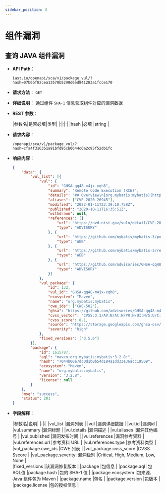 ```yaml
---
sidebar_position: 8
---
```


# 组件漏洞

## 查询 JAVA 组件漏洞

* **API Path**： 

	`iast.io/openapi/sca/v1/package_vul/?hash=07b6bf82cea13570b5290d6ed841283a1fcce170`


* **请求方法**：
`GET`

* **详细说明**：
通过组件 `SHA-1` 信息获取组件对应的漏洞数据

* **REST 参数**：

	|参数名|是否必填|类型|
	|:|:|:|
	|hash |必填 |string |

* **请求内容**：

	```
	/openapi/sca/v1/package_vul/?hash=cfa4f316351a91bfd95cb0644c6a2c95f52db1fc
	```

* **响应内容**：

	```json
	{
		"data": {
			"vul_list": [{
				"vul": {
					"id": "GHSA-qq48-m4jx-xqh8",
					"summary": "Remote Code Execution (RCE)",
					"details": "## Overview\n[org.mybatis:mybatis](https://github.com/mybatis/mybatis-3) is a SQL mapper framework\n\nAffected versions of this package are vulnerable to Remote Code Execution (RCE). It mishandles deserialization of object streams. All of the following conditions needs to be met in order to trigger RCE.\r\n1. the user enabled the built-in 2nd level cache [1]\r\n2. the user did not setup JEP-290 filter\r\n3. the attacker found a way to modify entries of the private Map field i.e. `org.apache.ibatis.cache.impl.PerpetualCache.cache` and a valid cache key\n## Remediation\nUpgrade `org.mybatis:mybatis` to version 3.5.6 or higher.\n## References\n- [GitHub PR](https://github.com/mybatis/mybatis-3/pull/2079)\n",
					"aliases": ["CVE-2020-26945"],
					"modified": "2022-01-11T23:39:10.758Z",
					"published": "2020-10-11T16:35:51Z",
					"withdrawn": null,
					"references": [{
						"url": "https://nvd.nist.gov/vuln/detail/CVE-2020-26945",
						"type": "ADVISORY"
					}, {
						"url": "https://github.com/mybatis/mybatis-3/pull/2079",
						"type": "WEB"
					}, {
						"url": "https://github.com/mybatis/mybatis-3/releases/tag/mybatis-3.5.6",
						"type": "WEB"
					}, {
						"url": "https://github.com/advisories/GHSA-qq48-m4jx-xqh8",
						"type": "ADVISORY"
					}]
				},
				"vul_package": {
					"id": 132,
					"vul_id": "GHSA-qq48-m4jx-xqh8",
					"ecosystem": "Maven",
					"name": "org.mybatis:mybatis",
					"cwe_ids": ["CWE-502"],
					"ghsa": "https://github.com/advisories/GHSA-qq48-m4jx-xqh8",
					"cvss_vector": "CVSS:3.1/AV:N/AC:H/PR:N/UI:N/S:U/C:H/I:H/A:H",
					"cvss_score": 8.1,
					"source": "https://storage.googleapis.com/ghsa-osv/GHSA-qq48-m4jx-xqh8.json",
					"severity": "high"
				},
				"fixed_versions": ["3.5.6"]
			}],
			"package": {
				"id": 1615787,
				"aql": "maven:org.mybatis:mybatis:3.2.8:",
				"hash": "7044b00e7dc0d1b0b54d184a1dd33e36acc19509",
				"ecosystem": "Maven",
				"name": "org.mybatis:mybatis",
				"version": "3.2.8",
				"license": null
			}
		},
		"msg": "success",
		"status": 201
	}
	```

* **字段解释**：

	|参数名|说明|
	|:|:|
	|vul_list |漏洞列表 |
	|vul |漏洞详细数据 |
	|vul.id |漏洞id |
	|vul.summary |漏洞标题 |
	|vul.details |漏洞描述 |
	|vul.aliases |漏洞其他编号 |
	|vul.published |漏洞发布时间 |
	|vul.references |漏洞参考资料 |
	|vul.references.url |参考资料 URL |
	|vul.references.type |参考资料类型 |  
	|vul_package.cwe_ids |CWE 列表 |
	|vul_package.cvss_score |CVSS Sscore |
	|vul_package.severity: 漏洞级别 |Critical, High, Medium, Low, None |   
	|fixed_versions |该漏洞修复版本 |
	|package |包信息 |
	|package.aql |包 AQL值
	|package.hash |包的 SHA-1 值 |
	|package.ecosystem |包来源，Java 组件包为 Maven |
	|package.name |包名 |
	|package.version |包版本 |
	|package.license |包的授权信息 |
